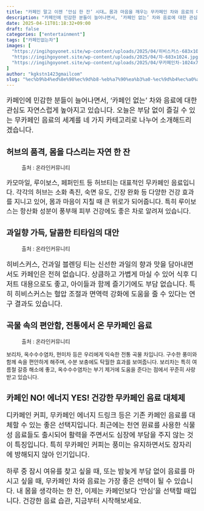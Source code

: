 ```yaml
---
title: "카페인 말고 이젠 ‘안심 한 잔’ 시대… 몸과 마음을 깨우는 무카페인 차와 음료의 매력"
description: "카페인에 민감한 분들이 늘어나면서, ‘카페인 없는’ 차와 음료에 대한 관심도 자연스럽게 높아지고 있습니다. 오늘은 부담 없이 즐길 수 있는 무카페인 음료의 세계를 네 가지 카테고리로 나누어 소개해드리겠습니다."
date: 2025-04-11T01:18:32+09:00
draft: false
categories: ["entertainment"]
tags: ["카페인없는차"]
images: [
  "https://ingihgoyonet.site/wp-content/uploads/2025/04/히비스커스-683x1024.jpg"
  "https://ingihgoyonet.site/wp-content/uploads/2025/04/차-683x1024.jpg"
  "https://ingihgoyonet.site/wp-content/uploads/2025/04/무카페인차-1024x765.jpg"
]
author: "kgkstn1423gmailcom"
slug: "%ec%b9%b4%ed%8e%98%ec%9d%b8-%eb%a7%90%ea%b3%a0-%ec%9d%b4%ec%a0%a0-%ec%95%88%ec%8b%ac-%ed%95%9c-%ec%9e%94-%ec%8b%9c%eb%8c%80-%eb%aa%b8%ea%b3%bc-%eb%a7%88%ec%9d%8c%ec%9d%84"
---
```


<p style="font-size:18px">카페인에 민감한 분들이 늘어나면서, ‘카페인 없는’ 차와 음료에 대한 관심도 자연스럽게 높아지고 있습니다. 오늘은 부담 없이 즐길 수 있는 무카페인 음료의 세계를 네 가지 카테고리로 나누어 소개해드리겠습니다.</p> <h2 >허브의 품격, 몸을 다스리는 자연 한 잔</h2> <figure ><img src="https://ingihgoyonet.site/wp-content/uploads/2025/04/히비스커스-683x1024.jpg" alt="" style="aspect-ratio:9/16;object-fit:cover"/><figcaption >출처 : 온라인커뮤니티</figcaption></figure> <p style="font-size:17px">카모마일, 루이보스, 페퍼민트 등 허브티는 대표적인 무카페인 음료입니다. 각각의 허브는 소화 촉진, 숙면 유도, 긴장 완화 등 다양한 건강 효과를 지니고 있어, 몸과 마음이 지칠 때 큰 위로가 되어줍니다. 특히 루이보스는 항산화 성분이 풍부해 피부 건강에도 좋은 차로 알려져 있습니다.</p> <h2 >과일향 가득, 달콤한 티타임의 대안</h2> <figure ><img src="https://ingihgoyonet.site/wp-content/uploads/2025/04/차-683x1024.jpg" alt="" style="aspect-ratio:16/9;object-fit:cover"/><figcaption >출처 : 온라인커뮤니티</figcaption></figure> <p style="font-size:18px">히비스커스, 건과일 블렌딩 티는 신선한 과일의 향과 맛을 담아내면서도 카페인은 전혀 없습니다. 상큼하고 가볍게 마실 수 있어 식후 디저트 대용으로도 좋고, 아이들과 함께 즐기기에도 부담 없습니다. 특히 히비스커스는 혈압 조절과 면역력 강화에 도움을 줄 수 있다는 연구 결과도 있습니다.</p> <h2 >곡물 속의 편안함, 전통에서 온 무카페인 음료</h2> <figure ><img src="https://ingihgoyonet.site/wp-content/uploads/2025/04/무카페인차-1024x765.jpg" alt="" style="aspect-ratio:16/9;object-fit:cover"/><figcaption >출처 : 온라인커뮤니티</figcaption></figure> <p>보리차, 옥수수수염차, 현미차 등은 우리에게 익숙한 전통 곡물 차입니다. 구수한 풍미와 함께 속을 편안하게 해주며, 수분 보충에도 탁월한 효과를 보여줍니다. 보리차는 특히 여름철 갈증 해소에 좋고, 옥수수수염차는 부기 제거에 도움을 준다는 점에서 꾸준히 사랑받고 있습니다.</p> <h2 >카페인 NO! 에너지 YES! 건강한 무카페인 음료 대체제</h2> <p style="font-size:18px">디카페인 커피, 무카페인 에너지 드링크 등은 기존 카페인 음료를 대체할 수 있는 좋은 선택지입니다. 최근에는 천연 원료를 사용한 식물성 음료들도 출시되어 활력을 주면서도 심장에 부담을 주지 않는 것이 특징입니다. 특히 무카페인 커피는 풍미는 유지하면서도 잠자리에 방해되지 않아 인기입니다.</p> <p style="font-size:18px">하루 중 잠시 여유를 찾고 싶을 때, 또는 밤늦게 부담 없이 음료를 마시고 싶을 때, 무카페인 차와 음료는 가장 좋은 선택이 될 수 있습니다. 내 몸을 생각하는 한 잔, 이제는 카페인보다 ‘안심’을 선택할 때입니다. 건강한 음료 습관, 지금부터 시작해보세요.</p>